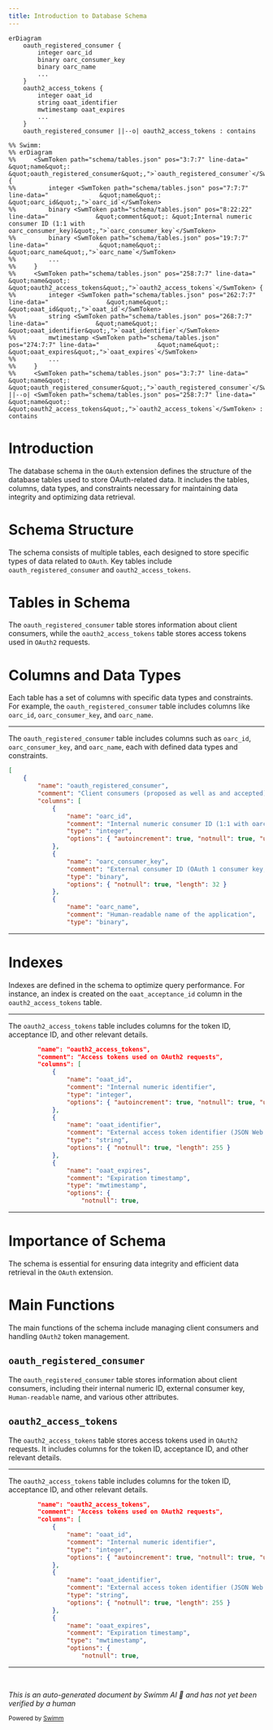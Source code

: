 ```yaml
---
title: Introduction to Database Schema
---
```

```mermaid
erDiagram
    oauth_registered_consumer {
        integer oarc_id
        binary oarc_consumer_key
        binary oarc_name
        ...
    }
    oauth2_access_tokens {
        integer oaat_id
        string oaat_identifier
        mwtimestamp oaat_expires
        ...
    }
    oauth_registered_consumer ||--o| oauth2_access_tokens : contains

%% Swimm:
%% erDiagram
%%     <SwmToken path="schema/tables.json" pos="3:7:7" line-data="		&quot;name&quot;: &quot;oauth_registered_consumer&quot;,">`oauth_registered_consumer`</SwmToken> {
%%         integer <SwmToken path="schema/tables.json" pos="7:7:7" line-data="				&quot;name&quot;: &quot;oarc_id&quot;,">`oarc_id`</SwmToken>
%%         binary <SwmToken path="schema/tables.json" pos="8:22:22" line-data="				&quot;comment&quot;: &quot;Internal numeric consumer ID (1:1 with oarc_consumer_key)&quot;,">`oarc_consumer_key`</SwmToken>
%%         binary <SwmToken path="schema/tables.json" pos="19:7:7" line-data="				&quot;name&quot;: &quot;oarc_name&quot;,">`oarc_name`</SwmToken>
%%         ...
%%     }
%%     <SwmToken path="schema/tables.json" pos="258:7:7" line-data="		&quot;name&quot;: &quot;oauth2_access_tokens&quot;,">`oauth2_access_tokens`</SwmToken> {
%%         integer <SwmToken path="schema/tables.json" pos="262:7:7" line-data="				&quot;name&quot;: &quot;oaat_id&quot;,">`oaat_id`</SwmToken>
%%         string <SwmToken path="schema/tables.json" pos="268:7:7" line-data="				&quot;name&quot;: &quot;oaat_identifier&quot;,">`oaat_identifier`</SwmToken>
%%         mwtimestamp <SwmToken path="schema/tables.json" pos="274:7:7" line-data="				&quot;name&quot;: &quot;oaat_expires&quot;,">`oaat_expires`</SwmToken>
%%         ...
%%     }
%%     <SwmToken path="schema/tables.json" pos="3:7:7" line-data="		&quot;name&quot;: &quot;oauth_registered_consumer&quot;,">`oauth_registered_consumer`</SwmToken> ||--o| <SwmToken path="schema/tables.json" pos="258:7:7" line-data="		&quot;name&quot;: &quot;oauth2_access_tokens&quot;,">`oauth2_access_tokens`</SwmToken> : contains
```

# Introduction

The database schema in the <SwmToken path="schema/tables.json" pos="14:14:14" line-data="				&quot;comment&quot;: &quot;External consumer ID (OAuth 1 consumer key, OAuth 2 client ID)&quot;,">`OAuth`</SwmToken> extension defines the structure of the database tables used to store OAuth-related data. It includes the tables, columns, data types, and constraints necessary for maintaining data integrity and optimizing data retrieval.

# Schema Structure

The schema consists of multiple tables, each designed to store specific types of data related to <SwmToken path="schema/tables.json" pos="14:14:14" line-data="				&quot;comment&quot;: &quot;External consumer ID (OAuth 1 consumer key, OAuth 2 client ID)&quot;,">`OAuth`</SwmToken>. Key tables include <SwmToken path="schema/tables.json" pos="3:7:7" line-data="		&quot;name&quot;: &quot;oauth_registered_consumer&quot;,">`oauth_registered_consumer`</SwmToken> and <SwmToken path="schema/tables.json" pos="258:7:7" line-data="		&quot;name&quot;: &quot;oauth2_access_tokens&quot;,">`oauth2_access_tokens`</SwmToken>.

# Tables in Schema

The <SwmToken path="schema/tables.json" pos="3:7:7" line-data="		&quot;name&quot;: &quot;oauth_registered_consumer&quot;,">`oauth_registered_consumer`</SwmToken> table stores information about client consumers, while the <SwmToken path="schema/tables.json" pos="258:7:7" line-data="		&quot;name&quot;: &quot;oauth2_access_tokens&quot;,">`oauth2_access_tokens`</SwmToken> table stores access tokens used in <SwmToken path="schema/tables.json" pos="259:15:15" line-data="		&quot;comment&quot;: &quot;Access tokens used on OAuth2 requests&quot;,">`OAuth2`</SwmToken> requests.

# Columns and Data Types

Each table has a set of columns with specific data types and constraints. For example, the <SwmToken path="schema/tables.json" pos="3:7:7" line-data="		&quot;name&quot;: &quot;oauth_registered_consumer&quot;,">`oauth_registered_consumer`</SwmToken> table includes columns like <SwmToken path="schema/tables.json" pos="7:7:7" line-data="				&quot;name&quot;: &quot;oarc_id&quot;,">`oarc_id`</SwmToken>, <SwmToken path="schema/tables.json" pos="8:22:22" line-data="				&quot;comment&quot;: &quot;Internal numeric consumer ID (1:1 with oarc_consumer_key)&quot;,">`oarc_consumer_key`</SwmToken>, and <SwmToken path="schema/tables.json" pos="19:7:7" line-data="				&quot;name&quot;: &quot;oarc_name&quot;,">`oarc_name`</SwmToken>.

<SwmSnippet path="/schema/tables.json" line="1">

---

The <SwmToken path="schema/tables.json" pos="3:7:7" line-data="		&quot;name&quot;: &quot;oauth_registered_consumer&quot;,">`oauth_registered_consumer`</SwmToken> table includes columns such as <SwmToken path="schema/tables.json" pos="7:7:7" line-data="				&quot;name&quot;: &quot;oarc_id&quot;,">`oarc_id`</SwmToken>, <SwmToken path="schema/tables.json" pos="8:22:22" line-data="				&quot;comment&quot;: &quot;Internal numeric consumer ID (1:1 with oarc_consumer_key)&quot;,">`oarc_consumer_key`</SwmToken>, and <SwmToken path="schema/tables.json" pos="19:7:7" line-data="				&quot;name&quot;: &quot;oarc_name&quot;,">`oarc_name`</SwmToken>, each with defined data types and constraints.

```json
[
	{
		"name": "oauth_registered_consumer",
		"comment": "Client consumers (proposed as well as and accepted)",
		"columns": [
			{
				"name": "oarc_id",
				"comment": "Internal numeric consumer ID (1:1 with oarc_consumer_key)",
				"type": "integer",
				"options": { "autoincrement": true, "notnull": true, "unsigned": true }
			},
			{
				"name": "oarc_consumer_key",
				"comment": "External consumer ID (OAuth 1 consumer key, OAuth 2 client ID)",
				"type": "binary",
				"options": { "notnull": true, "length": 32 }
			},
			{
				"name": "oarc_name",
				"comment": "Human-readable name of the application",
				"type": "binary",
```

---

</SwmSnippet>

# Indexes

Indexes are defined in the schema to optimize query performance. For instance, an index is created on the <SwmToken path="schema/tables.json" pos="283:7:7" line-data="				&quot;name&quot;: &quot;oaat_acceptance_id&quot;,">`oaat_acceptance_id`</SwmToken> column in the <SwmToken path="schema/tables.json" pos="258:7:7" line-data="		&quot;name&quot;: &quot;oauth2_access_tokens&quot;,">`oauth2_access_tokens`</SwmToken> table.

<SwmSnippet path="/schema/tables.json" line="258">

---

The <SwmToken path="schema/tables.json" pos="258:7:7" line-data="		&quot;name&quot;: &quot;oauth2_access_tokens&quot;,">`oauth2_access_tokens`</SwmToken> table includes columns for the token ID, acceptance ID, and other relevant details.

```json
		"name": "oauth2_access_tokens",
		"comment": "Access tokens used on OAuth2 requests",
		"columns": [
			{
				"name": "oaat_id",
				"comment": "Internal numeric identifier",
				"type": "integer",
				"options": { "autoincrement": true, "notnull": true, "unsigned": true }
			},
			{
				"name": "oaat_identifier",
				"comment": "External access token identifier (JSON Web Token ID)",
				"type": "string",
				"options": { "notnull": true, "length": 255 }
			},
			{
				"name": "oaat_expires",
				"comment": "Expiration timestamp",
				"type": "mwtimestamp",
				"options": {
					"notnull": true,
```

---

</SwmSnippet>

# Importance of Schema

The schema is essential for ensuring data integrity and efficient data retrieval in the <SwmToken path="schema/tables.json" pos="14:14:14" line-data="				&quot;comment&quot;: &quot;External consumer ID (OAuth 1 consumer key, OAuth 2 client ID)&quot;,">`OAuth`</SwmToken> extension.

# Main Functions

The main functions of the schema include managing client consumers and handling <SwmToken path="schema/tables.json" pos="259:15:15" line-data="		&quot;comment&quot;: &quot;Access tokens used on OAuth2 requests&quot;,">`OAuth2`</SwmToken> token management.

## <SwmToken path="schema/tables.json" pos="3:7:7" line-data="		&quot;name&quot;: &quot;oauth_registered_consumer&quot;,">`oauth_registered_consumer`</SwmToken>

The <SwmToken path="schema/tables.json" pos="3:7:7" line-data="		&quot;name&quot;: &quot;oauth_registered_consumer&quot;,">`oauth_registered_consumer`</SwmToken> table stores information about client consumers, including their internal numeric ID, external consumer key, <SwmToken path="schema/tables.json" pos="20:7:9" line-data="				&quot;comment&quot;: &quot;Human-readable name of the application&quot;,">`Human-readable`</SwmToken> name, and various other attributes.

## <SwmToken path="schema/tables.json" pos="258:7:7" line-data="		&quot;name&quot;: &quot;oauth2_access_tokens&quot;,">`oauth2_access_tokens`</SwmToken>

The <SwmToken path="schema/tables.json" pos="258:7:7" line-data="		&quot;name&quot;: &quot;oauth2_access_tokens&quot;,">`oauth2_access_tokens`</SwmToken> table stores access tokens used in <SwmToken path="schema/tables.json" pos="259:15:15" line-data="		&quot;comment&quot;: &quot;Access tokens used on OAuth2 requests&quot;,">`OAuth2`</SwmToken> requests. It includes columns for the token ID, acceptance ID, and other relevant details.

<SwmSnippet path="/schema/tables.json" line="258">

---

The <SwmToken path="schema/tables.json" pos="258:7:7" line-data="		&quot;name&quot;: &quot;oauth2_access_tokens&quot;,">`oauth2_access_tokens`</SwmToken> table includes columns for the token ID, acceptance ID, and other relevant details.

```json
		"name": "oauth2_access_tokens",
		"comment": "Access tokens used on OAuth2 requests",
		"columns": [
			{
				"name": "oaat_id",
				"comment": "Internal numeric identifier",
				"type": "integer",
				"options": { "autoincrement": true, "notnull": true, "unsigned": true }
			},
			{
				"name": "oaat_identifier",
				"comment": "External access token identifier (JSON Web Token ID)",
				"type": "string",
				"options": { "notnull": true, "length": 255 }
			},
			{
				"name": "oaat_expires",
				"comment": "Expiration timestamp",
				"type": "mwtimestamp",
				"options": {
					"notnull": true,
```

---

</SwmSnippet>

&nbsp;

*This is an auto-generated document by Swimm AI 🌊 and has not yet been verified by a human*

<SwmMeta version="3.0.0" repo-id="Z2l0aHViJTNBJTNBbWVkaWF3aWtpLWV4dGVuc2lvbnMtT0F1dGglM0ElM0FTd2ltbS1EZW1v" repo-name="mediawiki-extensions-OAuth"><sup>Powered by [Swimm](/)</sup></SwmMeta>
